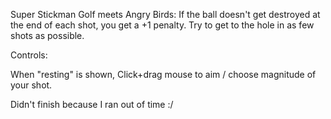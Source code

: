 Super Stickman Golf meets Angry Birds: If the ball doesn't get destroyed at the end of each shot, you get a +1 penalty. Try to get to the hole in as few shots as possible.

Controls:

When "resting" is shown, Click+drag mouse to aim / choose magnitude of your shot.

Didn't finish because I ran out of time :/
